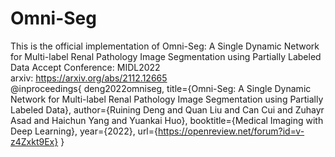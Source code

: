# Omni-Seg
This is the official implementation of Omni-Seg: A Single Dynamic Network for Multi-label Renal Pathology Image Segmentation using Partially Labeled Data 
Accept Conference: MIDL2022  
arxiv: https://arxiv.org/abs/2112.12665  
@inproceedings{
deng2022omniseg,
title={Omni-Seg: A Single Dynamic Network for Multi-label Renal Pathology Image Segmentation using Partially Labeled Data},
author={Ruining Deng and Quan Liu and Can Cui and Zuhayr Asad and Haichun Yang and Yuankai Huo},
booktitle={Medical Imaging with Deep Learning},
year={2022},
url={https://openreview.net/forum?id=v-z4Zxkt9Ex}
}

